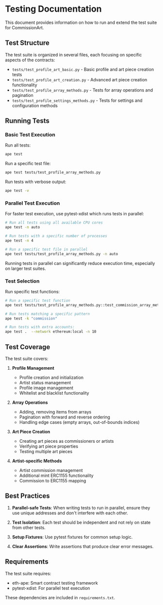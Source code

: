 # Testing Documentation

This document provides information on how to run and extend the test suite for CommissionArt.

## Test Structure

The test suite is organized in several files, each focusing on specific aspects of the contracts:

- `tests/test_profile_art_basic.py` - Basic profile and art piece creation tests
- `tests/test_profile_art_creation.py` - Advanced art piece creation functionality
- `tests/test_profile_array_methods.py` - Tests for array operations and pagination
- `tests/test_profile_settings_methods.py` - Tests for settings and configuration methods

## Running Tests

### Basic Test Execution

Run all tests:

```bash
ape test
```

Run a specific test file:

```bash
ape test tests/test_profile_array_methods.py
```

Run tests with verbose output:

```bash
ape test -v
```

### Parallel Test Execution

For faster test execution, use pytest-xdist which runs tests in parallel:

```bash
# Run all tests using all available CPU cores
ape test -n auto

# Run tests with a specific number of processes
ape test -n 4

# Run a specific test file in parallel
ape test tests/test_profile_array_methods.py -n auto
```

Running tests in parallel can significantly reduce execution time, especially on larger test suites.

### Test Selection

Run specific test functions:

```bash
# Run a specific test function
ape test tests/test_profile_array_methods.py::test_commission_array_methods

# Run tests matching a specific pattern
ape test -k "commission"

# Run tests with extra accounts:
ape test .  --network ethereum:local -n 10
```

## Test Coverage

The test suite covers:

1. **Profile Management**
   - Profile creation and initialization
   - Artist status management
   - Profile image management
   - Whitelist and blacklist functionality

2. **Array Operations**
   - Adding, removing items from arrays
   - Pagination with forward and reverse ordering
   - Handling edge cases (empty arrays, out-of-bounds indices)

3. **Art Piece Creation**
   - Creating art pieces as commissioners or artists
   - Verifying art piece properties
   - Testing multiple art pieces

4. **Artist-specific Methods**
   - Artist commission management
   - Additional mint ERC1155 functionality
   - Commission to ERC1155 mapping

## Best Practices

1. **Parallel-safe Tests**: When writing tests to run in parallel, ensure they use unique addresses and don't interfere with each other.

2. **Test Isolation**: Each test should be independent and not rely on state from other tests.

3. **Setup Fixtures**: Use pytest fixtures for common setup logic.

4. **Clear Assertions**: Write assertions that produce clear error messages.

## Requirements

The test suite requires:

- eth-ape: Smart contract testing framework
- pytest-xdist: For parallel test execution

These dependencies are included in `requirements.txt`. 